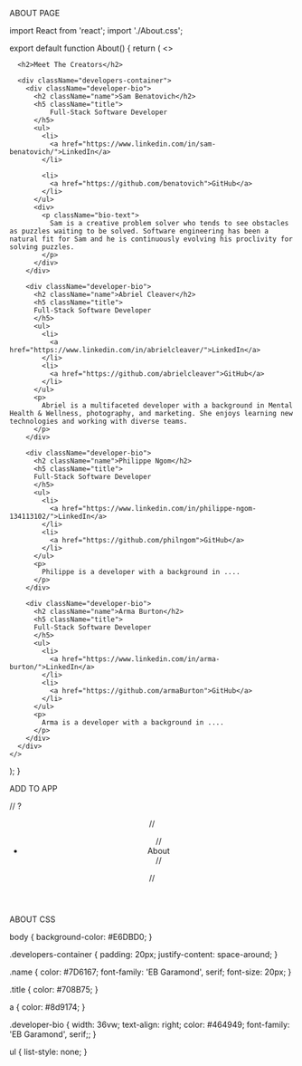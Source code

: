 ABOUT PAGE

import React from 'react';
import './About.css';

export default function About() {
  return (
    <>
  
      <h2>Meet The Creators</h2>
      
      <div className="developers-container">
        <div className="developer-bio">
          <h2 className="name">Sam Benatovich</h2>
          <h5 className="title">
              Full-Stack Software Developer
          </h5>
          <ul>
            <li>
              <a href="https://www.linkedin.com/in/sam-benatovich/">LinkedIn</a>
            </li>

            <li>
              <a href="https://github.com/benatovich">GitHub</a>
            </li>
          </ul>
          <div>
            <p className="bio-text">
              Sam is a creative problem solver who tends to see obstacles as puzzles waiting to be solved. Software engineering has been a natural fit for Sam and he is continuously evolving his proclivity for solving puzzles.
            </p>
          </div>
        </div>

        <div className="developer-bio">
          <h2 className="name">Abriel Cleaver</h2>
          <h5 className="title">
          Full-Stack Software Developer
          </h5>
          <ul>
            <li>
              <a href="https://www.linkedin.com/in/abrielcleaver/">LinkedIn</a>
            </li>
            <li>
              <a href="https://github.com/abrielcleaver">GitHub</a>
            </li>
          </ul>
          <p>
            Abriel is a multifaceted developer with a background in Mental Health & Wellness, photography, and marketing. She enjoys learning new technologies and working with diverse teams. 
          </p>
        </div>

        <div className="developer-bio">
          <h2 className="name">Philippe Ngom</h2> 
          <h5 className="title">
          Full-Stack Software Developer
          </h5>
          <ul>
            <li>
              <a href="https://www.linkedin.com/in/philippe-ngom-134113102/">LinkedIn</a>
            </li>
            <li>
              <a href="https://github.com/philngom">GitHub</a>
            </li>
          </ul>
          <p>
            Philippe is a developer with a background in ....
          </p>
        </div>
    
        <div className="developer-bio">
          <h2 className="name">Arma Burton</h2> 
          <h5 className="title">
          Full-Stack Software Developer
          </h5>
          <ul>
            <li>
              <a href="https://www.linkedin.com/in/arma-burton/">LinkedIn</a>
            </li>
            <li>
              <a href="https://github.com/armaBurton">GitHub</a>
            </li>
          </ul>
          <p>
            Arma is a developer with a background in ....
          </p>
        </div>
      </div>
    </>
  );
}



ADD TO APP

// ? <header>
// <ul>
//   <li className='nav-link'> <NavLink to='about'>About</NavLink></li>
// </ul>

// </header>

ABOUT CSS

body {
  background-color: #E6DBD0;
}

.developers-container {
  padding: 20px;
  justify-content: space-around;
}

.name {
  color: #7D6167;
  font-family: 'EB Garamond', serif;
  font-size: 20px;
}

.title {
  color: #708B75;
}

a {
  color: #8d9174;
}

.developer-bio {
  width: 36vw;
  text-align: right;
  color: #464949;
  font-family: 'EB Garamond', serif;;
}

ul {
  list-style: none;
}